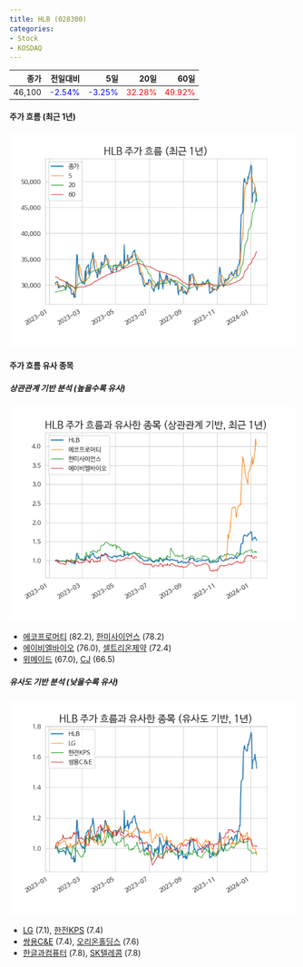 ```yaml
---
title: HLB (028300)
categories:
- Stock
- KOSDAQ
---
```


|종가|전일대비|5일|20일|60일|
|---:|-------:|--:|---:|---:|
|46,100|<span style="color: blue">-2.54%</span>|<span style="color: blue">-3.25%</span>|<span style="color: red">32.28%</span>|<span style="color: red">49.92%</span>|

<!-- more -->


#### 주가 흐름 (최근 1년)
![028300](/assets/images/stock/028300.png)


#### 주가 흐름 유사 종목


##### 상관관계 기반 분석 (높을수록 유사)
![028300](/assets/images/stock/028300_corr.png)
- [에코프로머티](/450080/) (82.2), [한미사이언스](/008930/) (78.2)
- [에이비엘바이오](/298380/) (76.0), [셀트리온제약](/068760/) (72.4)
- [위메이드](/112040/) (67.0), [CJ](/001040/) (66.5)


##### 유사도 기반 분석 (낮을수록 유사)	
![028300](/assets/images/stock/028300_sim.png)
- [LG](/003550/) (7.1), [한전KPS](/051600/) (7.4)
- [쌍용C&E](/003410/) (7.4), [오리온홀딩스](/001800/) (7.6)
- [한글과컴퓨터](/030520/) (7.8), [SK텔레콤](/017670/) (7.8)